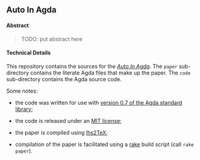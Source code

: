 ## Auto In Agda

#### Abstract

> TODO: put abstract here

#### Technical Details

This repository contains the sources for the *[Auto In Agda](/AutoInAgda.pdf?raw=true)*.
The `paper` sub-directory contains the literate Agda files that make up the paper.
The `code` sub-directory contains the Agda source code.

Some notes:

  - the code was written for use with [version 0.7 of the Agda standard
    library](http://www.cse.chalmers.se/~nad/software/lib-0.7.tar.gz);

  - the code is released under an [MIT license](code/LICENSE);

  - the paper is compiled using [lhs2TeX](www.andres-loeh.de/lhs2tex/);

  - compilation of the paper is facilitated using a
    [rake](http://rake.rubyforge.org/) build script (call `rake paper`).
